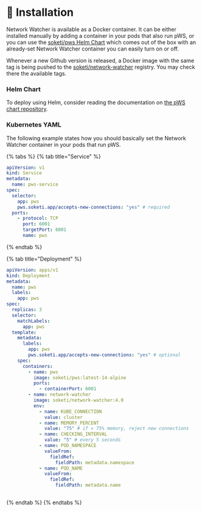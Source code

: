 # 🚀 Installation

Network Watcher is available as a Docker container. It can be either installed manually by adding a container in your pods that also run pWS, or you can use the [soketi/pws Helm Chart](https://github.com/soketi/charts/tree/master/charts/pws) which comes out of the box with an already-set Network Watcher container you can easily turn on or off.

Whenever a new Github version is released, a Docker image with the same tag is being pushed to the [soketi/network-watcher](https://hub.docker.com/r/soketi/network-watcher) registry. You may check there the available tags.

### Helm Chart

To deploy using Helm, consider reading the documentation on [the pWS chart repository](https://github.com/soketi/charts/tree/master/charts/pws).

### Kubernetes YAML

The following example states how you should basically set the Network Watcher container in your pods that run pWS.

{% tabs %}
{% tab title="Service" %}
```yaml
apiVersion: v1
kind: Service
metadata:
  name: pws-service
spec:
  selector:
    app: pws
    pws.soketi.app/accepts-new-connections: "yes" # required
  ports:
    - protocol: TCP
      port: 6001
      targetPort: 6001
      name: pws
```
{% endtab %}

{% tab title="Deployment" %}
```yaml
apiVersion: apps/v1
kind: Deployment
metadata:
  name: pws
  labels:
    app: pws
spec:
  replicas: 3
  selector:
    matchLabels:
      app: pws
  template:
    metadata:
      labels:
        app: pws
        pws.soketi.app/accepts-new-connections: "yes" # optional
    spec:
      containers:
        - name: pws
          image: soketi/pws:latest-14-alpine
          ports:
            - containerPort: 6001
        - name: network-watcher
          image: soketi/network-watcher:4.0
          env:
            - name: KUBE_CONNECTION
              value: cluster
            - name: MEMORY_PERCENT
              value: "75" # if > 75% memory, reject new connections
            - name: CHECKING_INTERVAL
              value: "5" # every 5 seconds
            - name: POD_NAMESPACE
              valueFrom:
                fieldRef:
                  fieldPath: metadata.namespace
            - name: POD_NAME
              valueFrom:
                fieldRef:
                  fieldPath: metadata.name
          
```
{% endtab %}
{% endtabs %}

